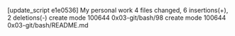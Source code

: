 [update_script e1e0536] My personal work
 4 files changed, 6 insertions(+), 2 deletions(-)
 create mode 100644 0x03-git/bash/98
 create mode 100644 0x03-git/bash/README.md
